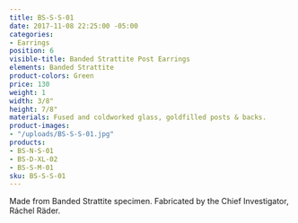 ```yaml
---
title: BS-S-S-01
date: 2017-11-08 22:25:00 -05:00
categories:
- Earrings
position: 6
visible-title: Banded Strattite Post Earrings
elements: Banded Strattite
product-colors: Green
price: 130
weight: 1
width: 3/8"
height: 7/8"
materials: Fused and coldworked glass, goldfilled posts & backs.
product-images:
- "/uploads/BS-S-S-01.jpg"
products:
- BS-N-S-01
- BS-D-XL-02
- BS-S-M-01
sku: BS-S-S-01
---
```


Made from Banded Strattite specimen. Fabricated by the Chief Investigator, Ráchel Räder.
